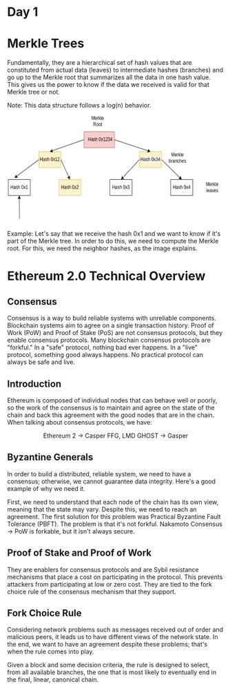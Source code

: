 # Day 1

# Merkle Trees

Fundamentally, they are a hierarchical set of hash values that are constituted from actual data (leaves) to intermediate hashes (branches) and go up to the Merkle root that summarizes all the data in one hash value. This gives us the power to know if the data we received is valid for that Merkle tree or not.

Note: This data structure follows a log(n) behavior.

<p align="center">
  <img width="500" height="250" src="./Merkle3.png">
</p>

Example: Let's say that we receive the hash 0x1 and we want to know if it's part of the Merkle tree. In order to do this, we need to compute the Merkle root. For this, we need the neighbor hashes, as the image explains.

# Ethereum 2.0 Technical Overview

## Consensus

Consensus is a way to build reliable systems with unreliable components. Blockchain systems aim to agree on a single transaction history. Proof of Work (PoW) and Proof of Stake (PoS) are not consensus protocols, but they enable consensus protocols. Many blockchain consensus protocols are "forkful." In a "safe" protocol, nothing bad ever happens. In a "live" protocol, something good always happens. No practical protocol can always be safe and live.

## Introduction

Ethereum is composed of individual nodes that can behave well or poorly, so the work of the consensus is to maintain and agree on the state of the chain and back this agreement with the good nodes that are in the chain. When talking about consensus protocols, we have:
<div align="center">
  <p>Ethereum 2 -> Casper FFG, LMD GHOST -> Gasper</p>
</div>


## Byzantine Generals

In order to build a distributed, reliable system, we need to have a consensus; otherwise, we cannot guarantee data integrity. Here's a good example of why we need it.

First, we need to understand that each node of the chain has its own view, meaning that the state may vary. Despite this, we need to reach an agreement. The first solution for this problem was Practical Byzantine Fault Tolerance (PBFT). The problem is that it's not forkful. Nakamoto Consensus -> PoW is forkable, but it isn't always secure.

## Proof of Stake and Proof of Work

They are enablers for consensus protocols and are Sybil resistance mechanisms that place a cost on participating in the protocol. This prevents attackers from participating at low or zero cost. They are tied to the fork choice rule of the consensus mechanism that they support.

## Fork Choice Rule

Considering network problems such as messages received out of order and malicious peers, it leads us to have different views of the network state. In the end, we want to have an agreement despite these problems; that's when the rule comes into play.

Given a block and some decision criteria, the rule is designed to select, from all available branches, the one that is most likely to eventually end in the final, linear, canonical chain.
